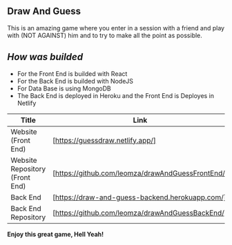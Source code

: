 ## Draw And Guess

This is an amazing game where you enter in a session with a friend and play with (NOT AGAINST) him and to try to make all the point as possible.

## _How was builded_

- For the Front End is builded with React
- For the Back End is builded with NodeJS
- For Data Base is using MongoDB
- The Back End is deployed in Heroku and the Front End is Deployes in Netlify

| Title | Link |
| ------ | ------ |
| Website (Front End) | [https://guessdraw.netlify.app/] |
| Website Repository (Front End) | [https://github.com/leomza/drawAndGuessFrontEnd/] |
| Back End | [https://draw-and-guess-backend.herokuapp.com/] |
| Back End Repository | [https://github.com/leomza/drawAndGuessBackEnd/] |

**Enjoy this great game, Hell Yeah!**
